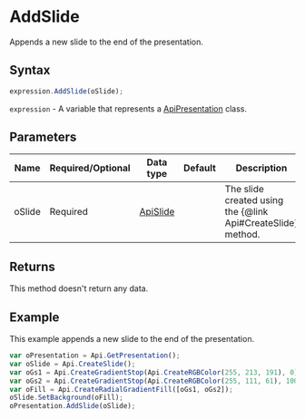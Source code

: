 # AddSlide

Appends a new slide to the end of the presentation.

## Syntax

```javascript
expression.AddSlide(oSlide);
```

`expression` - A variable that represents a [ApiPresentation](../ApiPresentation.md) class.

## Parameters

| **Name** | **Required/Optional** | **Data type** | **Default** | **Description** |
| ------------- | ------------- | ------------- | ------------- | ------------- |
| oSlide | Required | [ApiSlide](../../ApiSlide/ApiSlide.md) |  | The slide created using the &#123;@link Api#CreateSlide&#125; method. |

## Returns

This method doesn't return any data.

## Example

This example appends a new slide to the end of the presentation.

```javascript
var oPresentation = Api.GetPresentation();
var oSlide = Api.CreateSlide();
var oGs1 = Api.CreateGradientStop(Api.CreateRGBColor(255, 213, 191), 0);
var oGs2 = Api.CreateGradientStop(Api.CreateRGBColor(255, 111, 61), 100000);
var oFill = Api.CreateRadialGradientFill([oGs1, oGs2]);
oSlide.SetBackground(oFill);
oPresentation.AddSlide(oSlide);
```
